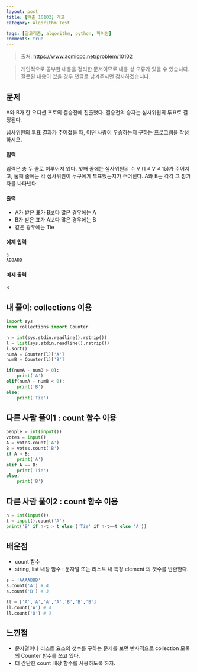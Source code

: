 ```yaml
---
layout: post
title: [백준 10102] 개표
category: Algorithm Test

tags: [알고리즘, algorithm, python, 파이썬]
comments: true
---
```


> 출처: https://www.acmicpc.net/problem/10102

> 개인적으로 공부한 내용을 정리한 문서이므로 내용 상 오류가 있을 수 있습니다.
> 잘못된 내용이 있을 경우 댓글로 남겨주시면 감사하겠습니다.

## 문제
A와 B가 한 오디션 프로의 결승전에 진출했다. 결승전의 승자는 심사위원의 투표로 결정된다.

심사위원의 투표 결과가 주어졌을 때, 어떤 사람이 우승하는지 구하는 프로그램을 작성하시오.


#### 입력
입력은 총 두 줄로 이루어져 있다. 첫째 줄에는 심사위원의 수 V (1 ≤  V ≤  15)가 주어지고, 둘째 줄에는 각 심사위원이 누구에게 투표했는지가 주어진다. A와 B는 각각 그 참가자를 나타낸다.


#### 출력
- A가 받은 표가 B보다 많은 경우에는 A
- B가 받은 표가 A보다 많은 경우에는 B
- 같은 경우에는 Tie

#### 예제 입력

```python
6
ABBABB
```

#### 예제 출력

```python
B
```

## 내 풀이: collections 이용

```python
import sys
from collections import Counter

n = int(sys.stdin.readline().rstrip())
l = list(sys.stdin.readline().rstrip())
l.sort()
numA = Counter(l)['A']
numB = Counter(l)['B']

if(numA - numB > 0):
    print('A')
elif(numA - numB < 0):
    print('B')
else:
    print('Tie')
```

## 다른 사람 풀이1 : count 함수 이용

```python
people = int(input())
votes = input()
A = votes.count('A')
B = votes.count('B')
if A > B:
    print('A')
elif A == B:
    print('Tie')
else:
    print('B')
```

## 다른 사람 풀이2 : count 함수 이용

```python
n = int(input()) 
t = input().count('A')
print('B' if n-t > t else ('Tie' if n-t==t else 'A'))
```


## 배운점

- count 함수
- string, list 내장 함수 : 문자열 또는 리스트 내 특정 element 의 갯수를 반환한다.


```python
s = 'AAAABBB'
s.count('A') # 4
s.count('B') # 3
```

```python
ll = ['A','A','A','A','B','B','B']
ll.count('A') # 4
ll.count('B') # 3
```

## 느낀점

- 문자열이나 리스트 요소의 갯수를 구하는 문제를 보면 반사적으로 collection 모둘의 Counter 함수를 쓰고 있다.
- 더 간단한 count 내장 함수를 사용하도록 하자.


